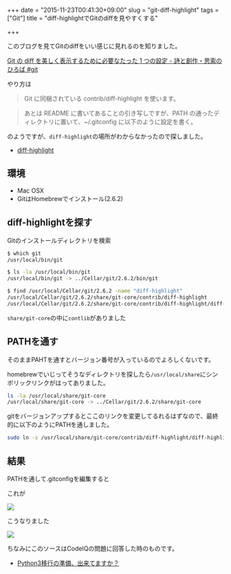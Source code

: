 +++
date = "2015-11-23T00:41:30+09:00"
slug = "git-diff-highlight"
tags = ["Git"]
title = "diff-highlightでGitのdiffを見やすくする"

+++

このブログを見てGitのdiffをいい感じに見れるのを知りました。

[Git の diff を美しく表示するために必要なたった 1 つの設定 - 詩と創作・思索のひろば #git](http://motemen.hatenablog.com/entry/2013/11/26/Git_%E3%81%AE_diff_%E3%82%92%E7%BE%8E%E3%81%97%E3%81%8F%E8%A1%A8%E7%A4%BA%E3%81%99%E3%82%8B%E3%81%9F%E3%82%81%E3%81%AB%E5%BF%85%E8%A6%81%E3%81%AA%E3%81%9F%E3%81%A3%E3%81%9F_1_%E3%81%A4%E3%81%AE%E8%A8%AD)

やり方は

> Git に同梱されている contrib/diff-highlight を使います。

> あとは README に書いてあることの引き写しですが、PATH の通ったディレクトリに置いて、~/.gitconfig に以下のように設定を書く。

のようですが、`diff-highlight`の場所がわからなかったので探しました。

- [diff-highlight](https://github.com/git/git/tree/master/contrib/diff-highlight)

## 環境

- Mac OSX
- GitはHomebrewでインストール(2.6.2)

## diff-highlightを探す

Gitのインストールディレクトリを検索

```sh
$ which git
/usr/local/bin/git

$ ls -la /usr/local/bin/git
/usr/local/bin/git -> ../Cellar/git/2.6.2/bin/git

$ find /usr/local/Cellar/git/2.6.2 -name "diff-highlight"
/usr/local/Cellar/git/2.6.2/share/git-core/contrib/diff-highlight
/usr/local/Cellar/git/2.6.2/share/git-core/contrib/diff-highlight/diff-highlight
```

`share/git-core`の中に`contlib`がありました

## PATHを通す

そのままPAHTを通すとバージョン番号が入っているのでよろしくないです。

homebrewでいじってそうなディレクトリを探したら`/usr/local/share`にシンボリックリンクがはってありました。

```sh
ls -la /usr/local/share/git-core
/usr/local/share/git-core -> ../Cellar/git/2.6.2/share/git-core
```

gitをバージョンアップするとここのリンクを変更してるれるはずなので、最終的に以下のようにPATHを通しました。

```sh
sudo ln -s /usr/local/share/git-core/contrib/diff-highlight/diff-highlight /usr/local/bin/diff-highlight
```

## 結果

PATHを通して.gitconfigを編集すると

これが

![](/post/2015/11/diff-highlight-before.jpg)

こうなりました

![](/post/2015/11/diff-highlight-after.jpg)

ちなみにこのソースはCodeIQの問題に回答した時のものです。

- [Python3移行の準備、出来てますか？](https://codeiq.jp/q/2477)
